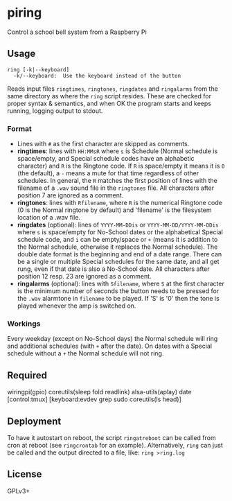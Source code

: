 # piring
Control a school bell system from a Raspberry Pi

## Usage
```
ring [-k|--keyboard]
  -k/--keyboard:  Use the keyboard instead of the button
```

Reads input files `ringtimes`, `ringtones`, `ringdates` and `ringalarms` from
the same directory as where the `ring` script resides. These are checked for
proper syntax & semantics, and when OK the program starts and keeps running,
logging output to stdout.

### Format
- Lines with `#` as the first character are skipped as comments.
- **ringtimes**: lines with `HH:MMsR` where `s` is Schedule (Normal schedule is
space/empty, and Special schedule codes have an alphabetic character) and
`R` is the Ringtone code. If `R` is space/empty it means it is `0` (the
default), a `-` means a mute for that time regardless of other schedules.
In general, the `R` matches the first position of lines with the filename
of a `.wav` sound file in the `ringtones` file.
All characters after position 7 are ignored as a comment.
- **ringtones**: lines with `Rfilename`, where `R` is the numerical Ringtone
code (0 is the Normal ringtone by default) and 'filename' is the filesystem
location of a .wav file.
- **ringdates** (optional): lines of `YYYY-MM-DDis` or
`YYYY-MM-DD/YYYY-MM-DDis` where `s` is space/empty for No-School dates or the
alphabetical Special schedule code, and `i` can be empty/space or `+` (means it is addition to the Normal schedule, otherwise it replaces the Normal schedule).
The double date format is the beginning and end of a date range.
There can be a single or multiple Special schedules for the same date, and
all get rung, even if that date is also a No-School date.
All characters after position 12 resp. 23 are ignored as a comment.
- **ringalarms** (optional): lines with `Sfilename`, where `S` at the first
character is the minimum number of seconds the button needs to be
pressed for the `.wav` alarmtone in `filename` to be played. If 'S' is '0'
then the tone is played whenever the amp is switched on.

### Workings
Every weekday (except on No-School days) the Normal schedule will ring and
additional schedules (with `+` after the date). On dates with a Special
schedule without a `+` the Normal schedule will not ring.

## Required
wiringpi(gpio) coreutils(sleep fold readlink) alsa-utils(aplay) date
[control:tmux] [keyboard:evdev grep sudo coreutils(ls head)]

## Deployment
To have it autostart on reboot, the script `ringatreboot` can be called from
cron at reboot (see `ringcrontab` for an example). Alternatively, `ring` can
just be called and the output directed to a file, like: `ring >ring.log`

## License
GPLv3+
